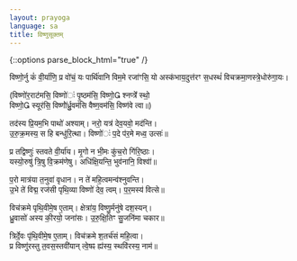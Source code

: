 ```yaml
---
layout: prayoga
language: sa
title: विष्णुसूक्तम्
---
```


{::options parse_block_html="true" /}
<div class="count-mantras">
विष्णो॒र्नु कं॑ वी॒र्या॑णि॒ प्र वो॑चं॒ यः पार्थि॑वानि विम॒मे   
रजा॑ꣳसि॒ यो अस्क॑भाय॒दुत्त॑रꣳ स॒धस्थं॑ विचक्रमा॒णस्त्रे॒धोरु॑गा॒यः।

(विष्णो॑र॒राट॑मसि॒ विष्णो॑ः॑ पृ॒ष्ठम॑सि॒ विष्णो॒ श्नप्त्रे॑॑ स्थो॒  
विष्णो॒ स्यूर॑सि॒ विष्णो॑॑र्ध्रु॒वम॑सि वैष्ण॒वम॑सि॒ विष्ण॑वे त्वा॥)

तद॑स्य प्रि॒यम॒भि पाथो॑ अश्याम्। नरो॒ यत्र॑ देव॒यवो॒ मद॑न्ति।  
उ॒रु॒क्र॒मस्य॒ स हि बन्धु॑रि॒त्था। विष्णो॑ः॑ प॒दे प॑र॒मे मध्व॒ उत्सः॑॥

प्र तद्विष्णुः॑ स्तवते वी॒र्या॑य। मृ॒गो न भी॒मः कु॑च॒रो गि॑रि॒ष्ठाः।  
यस्यो॒रुषु॑ त्रि॒षु वि॒क्रम॑णेषु। अधि॑क्षि॒यन्ति॒ भुव॑नानि॒ विश्वा॑॑॥

प॒रो मात्र॑या त॒नुवा॑ वृधान। न ते॑ महि॒त्वमन्व॑श्नुवन्ति।  
उ॒भे ते॑ विद्म॒ रज॑सी पृथि॒व्या विष्णो॑ देव॒ त्वम्। प॒र॒मस्य॑ वित्से॥

विच॑क्रमे पृथि॒वीमे॒ष ए॒ताम्। क्षेत्रा॑य॒ विष्णु॒र्मनु॑षे दश॒स्यन्।  
ध्रु॒वासो॑ अस्य की॒रयो॒ जना॑सः। उ॒रु॒क्षि॒तिꣳ सु॒जनि॑मा चकार॥

त्रिर्दे॒वः पृ॑थि॒वीमे॒ष ए॒ताम्। विच॑क्रमे श॒तर्च॑सं महि॒त्वा।  
प्र विष्णु॑रस्तु त॒वस॒स्तवी॑यान् त्वे॒षꣴ ह्य॑स्य॒ स्थवि॑रस्य॒ नाम॑॥
</div>
